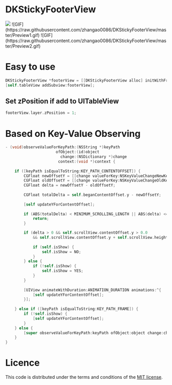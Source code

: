 # DKStickyFooterView

<img src="https://raw.githubusercontent.com/zhangao0086/DKStickyFooterView/master/Preview1.gif"/>
![GIF](https://raw.githubusercontent.com/zhangao0086/DKStickyFooterView/master/Preview1.gif)
![GIF](https://raw.githubusercontent.com/zhangao0086/DKStickyFooterView/master/Preview2.gif)

# Easy to use

```objective-c
DKStickyFooterView *footerView = [[DKStickyFooterView alloc] initWithFrame:CGRectMake(0, 0, 0, 44)];
[self.tableView addSubview:footerView];
```

## Set zPosition if add to UITableView

```objective-c
footerView.layer.zPosition = 1;
```

# Based on Key-Value Observing

```objective-c
- (void)observeValueForKeyPath:(NSString *)keyPath
                      ofObject:(id)object
                        change:(NSDictionary *)change
                       context:(void *)context {
    
    if ([keyPath isEqualToString:KEY_PATH_CONTENTOFFSET]) {
        CGFloat newOffsetY = [[change valueForKey:NSKeyValueChangeNewKey] CGPointValue].y;
        CGFloat oldOffsetY = [[change valueForKey:NSKeyValueChangeOldKey] CGPointValue].y;
        CGFloat delta = newOffsetY - oldOffsetY;
        
        CGFloat totalDelta = self.beganContentOffset.y - newOffsetY;
        
        [self updateYForContentOffset];
        
        if (ABS(totalDelta) < MINIMUM_SCROLLING_LENGTH || ABS(delta) <= 0.5) {
            return;
        }

        if (delta > 0 && self.scrollView.contentOffset.y > 0.0
            && self.scrollView.contentOffset.y + self.scrollView.height < self.scrollView.contentSize.height) {
            
            if (self.isShow) {
                self.isShow = NO;
            }
        } else {
            if (!self.isShow) {
                self.isShow = YES;
            }
        }
        
        [UIView animateWithDuration:ANIMATION_DURATION animations:^{
            [self updateYForContentOffset];
        }];
        
    } else if ([keyPath isEqualToString:KEY_PATH_FRAME]) {
        if (!self.isShow) {
            [self updateYForContentOffset];
        }
    } else {
        [super observeValueForKeyPath:keyPath ofObject:object change:change context:context];
    }
}

```

# Licence
This code is distributed under the terms and conditions of the <a href="https://github.com/zhangao0086/DKStickyFooterView/master/LICENSE">MIT license</a>.
